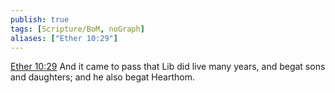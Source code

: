 ```yaml
---
publish: true
tags: [Scripture/BoM, noGraph]
aliases: ["Ether 10:29"]
---
```

[Ether 10:29](https://churchofjesuschrist.org/study/scriptures/bofm/ether/10?lang=eng&id=p29#p29) And it came to pass that Lib did live many years, and begat sons and daughters; and he also begat Hearthom.
